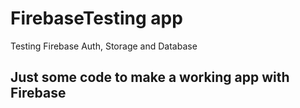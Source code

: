 # FirebaseTesting app
Testing Firebase Auth, Storage and Database

## Just some code to make a working app with Firebase
